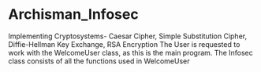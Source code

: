 # Archisman_Infosec
Implementing Cryptosystems- Caesar Cipher, Simple Substitution Cipher, Diffie-Hellman Key Exchange, RSA Encryption
The User is requested to work with the WelcomeUser class, as this is the main program. The Infosec class consists of all the functions used in WelcomeUser

